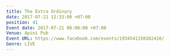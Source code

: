 ```yaml
---
title: The Extra Ordinary
date: 2017-07-21 12:33:00 +07:00
position: 41
Event date: 2017-07-21 00:00:00 +07:00
Venue: Apini Pub
Event URL: https://www.facebook.com/events/1934541150102410/
Genre: LIVE
---
```



